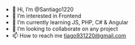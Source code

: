 - 👋 Hi, I’m @Santiago1220
- 👀 I’m interested in Frontend
- 🌱 I’m currently learning JS, PHP, C# & Angular
- 💞️ I’m looking to collaborate on any project
- 📫 How to reach me tiago931220@gmail.com

